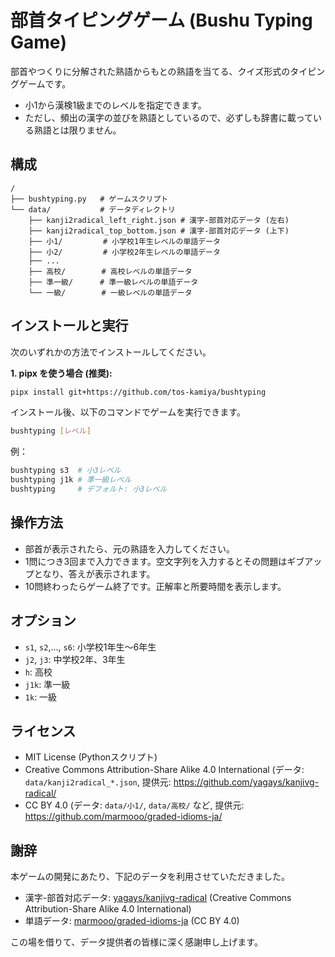 # 部首タイピングゲーム (Bushu Typing Game)

部首やつくりに分解された熟語からもとの熟語を当てる、クイズ形式のタイピングゲームです。

* 小1から漢検1級までのレベルを指定できます。
* ただし、頻出の漢字の並びを熟語としているので、必ずしも辞書に載っている熟語とは限りません。

## 構成

```
/
├── bushtyping.py   # ゲームスクリプト
└── data/           # データディレクトリ
    ├── kanji2radical_left_right.json # 漢字-部首対応データ (左右)
    ├── kanji2radical_top_bottom.json # 漢字-部首対応データ (上下)
    ├── 小1/         # 小学校1年生レベルの単語データ
    ├── 小2/         # 小学校2年生レベルの単語データ
    ├── ...
    ├── 高校/        # 高校レベルの単語データ
    ├── 準一級/      # 準一級レベルの単語データ
    └── 一級/        # 一級レベルの単語データ
```

## インストールと実行

次のいずれかの方法でインストールしてください。

**1. pipx を使う場合 (推奨):**

```bash
pipx install git+https://github.com/tos-kamiya/bushtyping
```

インストール後、以下のコマンドでゲームを実行できます。

```bash
bushtyping [レベル]
```

例：

```bash
bushtyping s3  # 小3レベル
bushtyping j1k # 準一級レベル
bushtyping     # デフォルト: 小3レベル
```

## 操作方法

* 部首が表示されたら、元の熟語を入力してください。
* 1問につき3回まで入力できます。空文字列を入力するとその問題はギブアップとなり、答えが表示されます。
* 10問終わったらゲーム終了です。正解率と所要時間を表示します。

## オプション

* `s1`, `s2`,..., `s6`: 小学校1年生～6年生
* `j2`, `j3`: 中学校2年、3年生
* `h`: 高校
* `j1k`: 準一級
* `1k`: 一級

## ライセンス

* MIT License (Pythonスクリプト)
* Creative Commons Attribution-Share Alike 4.0 International (データ: `data/kanji2radical_*.json`, 提供元: https://github.com/yagays/kanjivg-radical/
* CC BY 4.0 (データ: `data/小1/`, `data/高校/` など, 提供元: https://github.com/marmooo/graded-idioms-ja/

## 謝辞

本ゲームの開発にあたり、下記のデータを利用させていただきました。

* 漢字-部首対応データ: [yagays/kanjivg-radical](https://github.com/yagays/kanjivg-radical/) (Creative Commons Attribution-Share Alike 4.0 International)
* 単語データ: [marmooo/graded-idioms-ja](https://github.com/marmooo/graded-idioms-ja/) (CC BY 4.0)

この場を借りて、データ提供者の皆様に深く感謝申し上げます。
